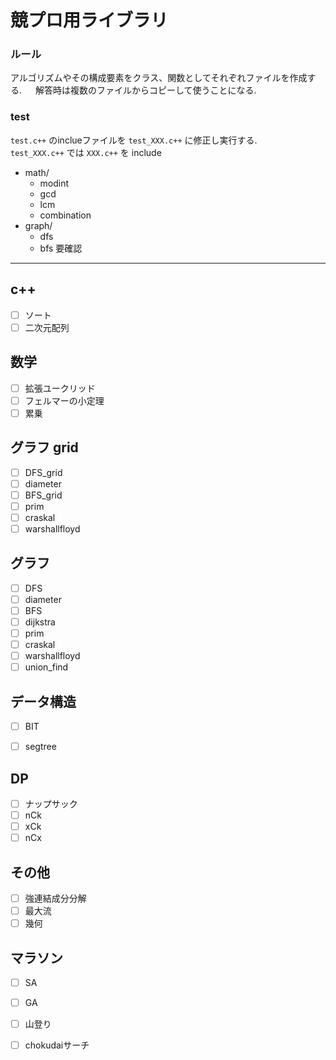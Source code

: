 # 競プロ用ライブラリ

### ルール
アルゴリズムやその構成要素をクラス、関数としてそれぞれファイルを作成する. 　
解答時は複数のファイルからコピーして使うことになる. 　

### test
`test.c++` のinclueファイルを `test_XXX.c++` に修正し実行する.  
`test_XXX.c++` では `XXX.c++` を include


- math/
    - modint
    - gcd
    - lcm
    - combination
- graph/
    - dfs
    - bfs 要確認

---

## c++
- [ ] ソート
- [ ] 二次元配列

## 数学
- [ ] 拡張ユークリッド
- [ ] フェルマーの小定理
- [ ] 累乗

## グラフ grid
- [ ] DFS_grid
- [ ] diameter
- [ ] BFS_grid
- [ ] prim
- [ ] craskal
- [ ] warshallfloyd

## グラフ
- [ ] DFS
- [ ] diameter
- [ ] BFS
- [ ] dijkstra
- [ ] prim
- [ ] craskal
- [ ] warshallfloyd
- [ ] union_find

## データ構造
- [ ] BIT
- [ ] segtree


## DP
- [ ] ナップサック
- [ ] nCk
- [ ] xCk
- [ ] nCx

## その他
- [ ] 強連結成分分解
- [ ] 最大流
- [ ] 幾何

## マラソン
- [ ] SA
- [ ] GA
- [ ] 山登り
- [ ] chokudaiサーチ


